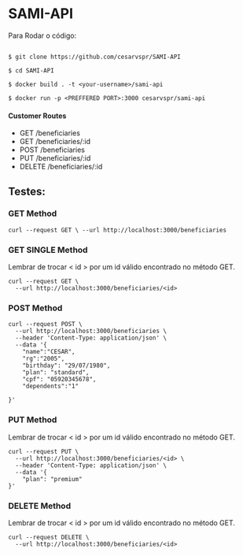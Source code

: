# SAMI-API

Para Rodar o código: 
```

$ git clone https://github.com/cesarvspr/SAMI-API

$ cd SAMI-API

$ docker build . -t <your-username>/sami-api

$ docker run -p <PREFFERED PORT>:3000 cesarvspr/sami-api 

```
#### Customer Routes

- GET /beneficiaries
- GET /beneficiaries/:id
- POST /beneficiaries
- PUT /beneficiaries/:id
- DELETE /beneficiaries/:id


## Testes:


### GET Method
```
curl --request GET \ --url http://localhost:3000/beneficiaries
```
### GET SINGLE Method
Lembrar de trocar < id > por um id válido encontrado no método GET.
```
curl --request GET \
  --url http://localhost:3000/beneficiaries/<id>
```

### POST Method
```
curl --request POST \
  --url http://localhost:3000/beneficiaries \
  --header 'Content-Type: application/json' \
  --data '{
	"name":"CESAR",
	"rg":"2005",
	"birthday": "29/07/1980",
	"plan": "standard",
	"cpf": "05920345678",
	"dependents":"1"
	
}'

```

### PUT Method
Lembrar de trocar < id > por um id válido encontrado no método GET.
```
curl --request PUT \
  --url http://localhost:3000/beneficiaries/<id> \
  --header 'Content-Type: application/json' \
  --data '{
	"plan": "premium"
}'
```


### DELETE Method
Lembrar de trocar < id > por um id válido encontrado no método GET.
```
curl --request DELETE \
  --url http://localhost:3000/beneficiaries/<id>
```
